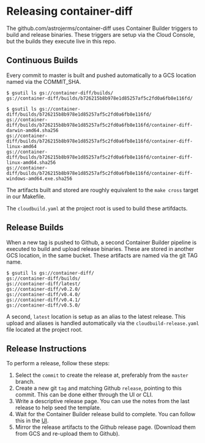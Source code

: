 # Releasing container-diff

The github.com/astrojerms/container-diff uses Container Builder triggers to build and release binaries.
These triggers are setup via the Cloud Console, but the builds they execute live in this repo.

## Continuous Builds

Every commit to master is built and pushed automatically to a GCS location named via the COMMIT_SHA.

```shell
$ gsutil ls gs://container-diff/builds/
gs://container-diff/builds/b726215b8b978e1d85257af5c2fd0a6fb8e116fd/

$ gsutil ls gs://container-diff/builds/b726215b8b978e1d85257af5c2fd0a6fb8e116fd/
gs://container-diff/builds/b726215b8b978e1d85257af5c2fd0a6fb8e116fd/container-diff-darwin-amd64.sha256
gs://container-diff/builds/b726215b8b978e1d85257af5c2fd0a6fb8e116fd/container-diff-linux-amd64
gs://container-diff/builds/b726215b8b978e1d85257af5c2fd0a6fb8e116fd/container-diff-linux-amd64.sha256
gs://container-diff/builds/b726215b8b978e1d85257af5c2fd0a6fb8e116fd/container-diff-windows-amd64.exe.sha256
```

The artifacts built and stored are roughly equivalent to the `make cross` target in our Makefile.

The `cloudbuild.yaml` at the project root is used to build these artifdacts.

## Release Builds

When a new tag is pushed to Github, a second Container Builder pipeline is executed to build and upload release binaries.
These are stored in another GCS location, in the same bucket.
These artifacts are named via the git TAG name.

```shell
$ gsutil ls gs://container-diff/
gs://container-diff/builds/
gs://container-diff/latest/
gs://container-diff/v0.2.0/
gs://container-diff/v0.4.0/
gs://container-diff/v0.4.1/
gs://container-diff/v0.5.0/
```

A second, `latest` location is setup as an alias to the latest release.
This upload and aliases is handled automatically via the `cloudbuild-release.yaml` file located at the project root.

## Release Instructions

To perform a release, follow these steps:

1. Select the `commit` to create the release at, preferably from the `master` branch.
2. Create a new git `tag` and matching Github `release`, pointing to this commit.
  This can be done either through the UI or CLI.
3. Write a descriptive release page.
  You can use the notes from the last release to help seed the template.
3. Wait for the Container Builder release build to complete.
 You can follow this in the [UI](https://cloud.google.com/gcr/triggers).
4. Mirror the release artifacts to the Github release page.
 (Download them from GCS and re-upload them to Github).
